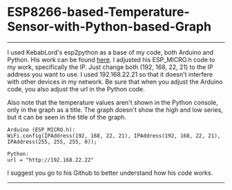 # ESP8266-based-Temperature-Sensor-with-Python-based-Graph

***
I used KebabLord's esp2python as a base of my code, both Arduino and Python. 
His work can be found [here](https://github.com/KebabLord/esp2python).
I adjusted his ESP_MICRO.h code to my work, specifically the IP.
Just change both (192, 168, 22, 21) to the IP address you want to use. 
I used 192.168.22.21 so that it doesn't interfere with other devices in my network. 
Be sure that when you adjust the Arduino code, you also adjust the url in the Python code.

Also note that the temperature values aren't shown in the Python console, only in the graph as a title.
The graph doesn't show the high and low series, but it can be seen in the title of the graph.

````
Arduino (ESP_MICRO.h):
WiFi.config(IPAddress(192, 168, 22, 21), IPAddress(192, 168, 22, 21), IPAddress(255, 255, 255, 0));

Python:
url = "http://192.168.22.22"
````

I suggest you go to his Github to better understand how his code works.
***
